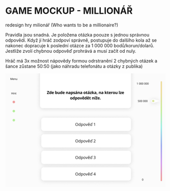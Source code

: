 # GAME MOCKUP - MILLIONÁŘ

redesign hry milionář (Who wants to be a millionaire?)

Pravidla jsou snadná. Je položena otázka poouze s jednou správnou odpovědí. Když jí hráč zodpoví správně, postupuje do dalšího kola až se nakonec dopracuje k poslední otázce za 1 000 000 bodů/korun/dolarů. Jestliže zvolí chybnou odpověď prohrává a musí začít od nuly.

Hráč má 3x možnost nápovědy formou odrstranění 2 chybných otázek a šance zůstane 50:50 
(jako náhradu telefonátu a otázky z publika)
 
![](Desktop-mockup.jpg)